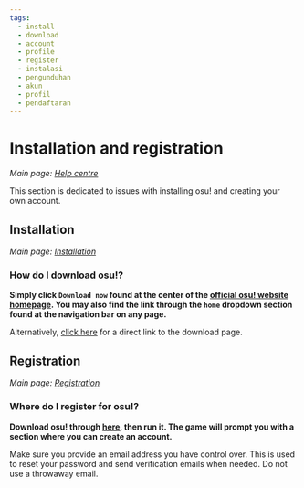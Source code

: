 ```yaml
---
tags:
  - install
  - download
  - account
  - profile
  - register
  - instalasi
  - pengunduhan
  - akun
  - profil
  - pendaftaran
---
```


# Installation and registration

*Main page: [Help centre](/wiki/Help_Centre)*

This section is dedicated to issues with installing osu! and creating your own account.

## Installation

*Main page: [Installation](/wiki/Installation)*

### How do I download osu!?

**Simply click `Download now` found at the center of the [official osu! website homepage](https://osu.ppy.sh/home). You may also find the link through the `home` dropdown section found at the navigation bar on any page.**

Alternatively, [click here](https://osu.ppy.sh/home/download) for a direct link to the download page.

## Registration

*Main page: [Registration](/wiki/Registration)*

### Where do I register for osu!?

**Download osu! through [here](https://osu.ppy.sh/home/download), then run it. The game will prompt you with a section where you can create an account.**

Make sure you provide an email address you have control over. This is used to reset your password and send verification emails when needed. Do not use a throwaway email.
